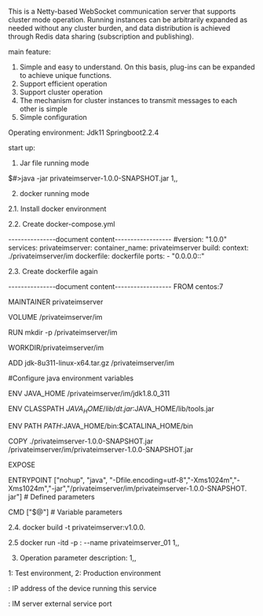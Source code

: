 This is a Netty-based WebSocket communication server that supports cluster mode operation. Running instances can be arbitrarily expanded as needed without any cluster burden, and data distribution is achieved through Redis data sharing (subscription and publishing).

main feature:
1. Simple and easy to understand. On this basis, plug-ins can be expanded to achieve unique functions.
2. Support efficient operation
3. Support cluster operation
4. The mechanism for cluster instances to transmit messages to each other is simple
5. Simple configuration


Operating environment:
Jdk11
Springboot2.2.4




start up:

1. Jar file running mode

$#>java -jar privateimserver-1.0.0-SNAPSHOT.jar 1,<ip>,<port>



2. docker running mode

2.1. Install docker environment

2.2. Create docker-compose.yml


---------------document content------------------
#version: "1.0.0"
services:
   privateimserver:
     container_name: privateimserver
     build:
       context: ./privateimserver/im
       dockerfile: dockerfile
     ports:
       - "0.0.0.0:<port>:<port>"





2.3. Create dockerfile again

---------------document content------------------
FROM centos:7


MAINTAINER privateimserver

VOLUME /privateimserver/im

RUN mkdir -p /privateimserver/im

WORKDIR/privateimserver/im

ADD jdk-8u311-linux-x64.tar.gz /privateimserver/im

#Configure java environment variables

ENV JAVA_HOME /privateimserver/im/jdk1.8.0_311

ENV CLASSPATH $JAVA_HOME/lib/dt.jar:$JAVA_HOME/lib/tools.jar

ENV PATH $PATH:$JAVA_HOME/bin:$CATALINA_HOME/bin

COPY ./privateimserver-1.0.0-SNAPSHOT.jar /privateimserver/im/privateimserver-1.0.0-SNAPSHOT.jar

EXPOSE <port>

ENTRYPOINT ["nohup", "java", "-Dfile.encoding=utf-8","-Xms1024m","-Xms1024m","-jar","/privateimserver/im/privateimserver-1.0.0-SNAPSHOT. jar"] # Defined parameters

CMD ["$@"] # Variable parameters



2.4. docker build -t privateimserver:v1.0.0.


2.5 docker run -itd -p <port>:<port> --name privateimserver_01 <Images name> 1,<ip>,<port>




3. Operation parameter description: 1,<ip>,<port>

1: Test environment, 2: Production environment

<ip>: IP address of the device running this service

<port>: IM server external service port
